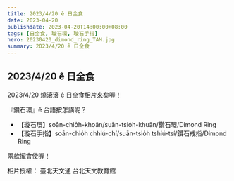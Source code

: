```yaml
---
title: 2023/4/20 ê 日全食
date: 2023-04-20
publishdate: 2023-04-20T14:00:00+08:00
tags: [日全食, 璇石環, 璇石手指]
hero: 20230420_dimond_ring_TAM.jpg
summary: 2023/4/20 ê 日全食
---
```


## 2023/4/20 ê 日全食
2023/4/20 燒滾滾 ê 日全食相片來矣喔！

『鑽石環』ê 台語按怎講呢？

- 【璇石環】soān-chio̍h-khoân/suān-tsio̍h-khuân/鑽石環/Dimond Ring
- 【璇石手指】soān-chio̍h chhiú-chí/suān-tsio̍h tshiú-tsí/鑽石戒指/Dimond Ring

兩款攏會使喔！


相片授權： 臺北天文通 台北天文教育館
